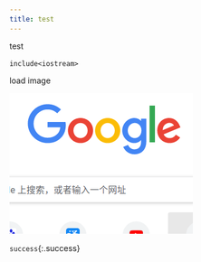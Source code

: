 ```yaml
---
title: test
---
```


test

    include<iostream>

load image 

![test](/assets/images/blog/test.png)

`success`{:.success}
